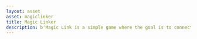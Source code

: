 ```yaml
---
layout: asset
asset: magiclinker
title: Magic Linker
description: b'Magic Link is a simple game where the goal is to connect a set of magic spheres.'
---
```

